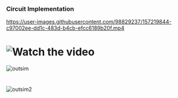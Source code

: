 ### Circuit Implementation
https://user-images.githubusercontent.com/98829237/157219844-c97002ee-dd1c-483d-b4cb-efcc6189b20f.mp4
# ![Watch the video](https://youtu.be/AUkeZzn_j1s)

![outsim](https://user-images.githubusercontent.com/98829237/156992756-abed7fb7-a94b-4875-b96d-bdd1d976bda3.jpeg)
#
![outsim2](https://user-images.githubusercontent.com/98829237/156992933-87eaec44-0378-4f61-910b-d285d6f29a9d.jpeg)
